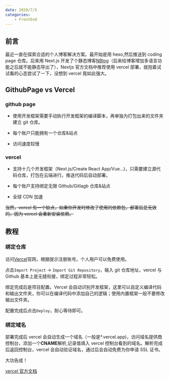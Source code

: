 ```yaml
---
date: 2020/7/5
categories:
    - FrontEnd
---
```


## 前言

最近一直在探索合适的个人博客解决方案。最开始是用 hexo,然后推送到 coding page 仓库。后来用 Next.js 开发了个静态博客[NBlog](https://github.com/RiverTwilight/NBlog)（后来给博客增加多语言功能之后就不能静态导出了），Nextjs 官方文档中推荐使用 vercel 部署，就抱着试试看的心态尝试了一下，没想到 vercel 竟如此强大。

## GithubPage vs Vercel

### github page

-   使用开发框架需要手动执行开发框架的编译脚本，再单独为打包出来的文件夹建立 git 仓库。

-   每个账户只能拥有一个仓库&站点

-   访问速度较慢

### vercel

-   支持十几个开发框架（Next.js/Create React App/Vue...)，只需要建立源代码仓库，打包在云端进行。推送代码后自动部署。

-   每个账户支持绑定无限 Github/Gitlagb 仓库&站点

-   全球 CDN 加速

~~当然，vercel 有一个缺点，如果你开发时修改了使用的依赖包，部署后是无效的，因为 vercel 会重新安装依赖。~~

## 教程

### 绑定仓库

访问[Vercel](https://vercel.com/)官网，根据提示注册账号。个人用户可以免费使用。

点击`Import Project` -> `Import Git Repository`，输入 git 仓库地址，vercel 与 Github 基本上是无缝衔接，绑定过程非常轻松。

绑定完成后是项目配置。Vercel 会自动识别开发框架，这里可以自定义编译代码和输出文件夹，你可以在编译代码中添加自己的逻辑；使用内置框架一般不要修改输出文件夹。

配置完成后点击`Deploy`，耐心等待即可。

### 绑定域名

部署完成后 vercel 会自动生成一个域名（一般是\*.vercel.app)，访问域名提供商控制台，添加一个**CNAME**解析,记录值填入 vercel 控制台看到的域名。解析完成后返回控制台，vercel 会自动验证域名，通过后会自动免费为你申请 SSL 证书。

大功告成！

[vercel 官方文档](https://vercel.com/docs)
